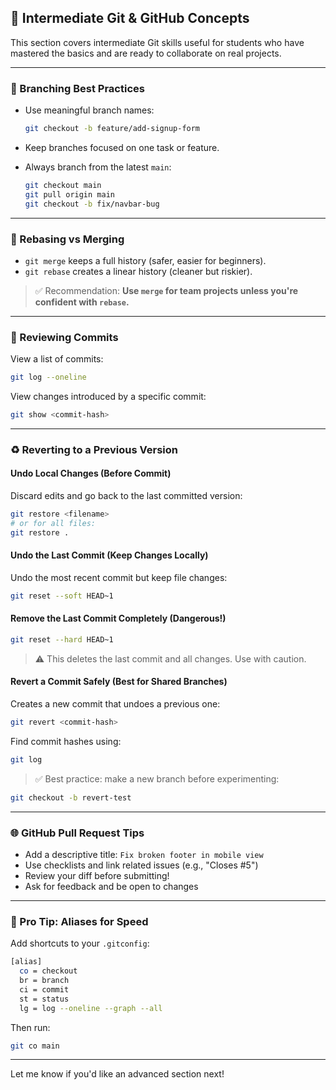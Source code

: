 ## 🚀 Intermediate Git & GitHub Concepts

This section covers intermediate Git skills useful for students who have mastered the basics and are ready to collaborate on real projects.

---

### 🧪 Branching Best Practices

- Use meaningful branch names:
  ```bash
  git checkout -b feature/add-signup-form
  ```

- Keep branches focused on one task or feature.

- Always branch from the latest `main`:
  ```bash
  git checkout main
  git pull origin main
  git checkout -b fix/navbar-bug
  ```

---

### 🔁 Rebasing vs Merging

- `git merge` keeps a full history (safer, easier for beginners).
- `git rebase` creates a linear history (cleaner but riskier).

> ✅ Recommendation: **Use `merge` for team projects unless you're confident with `rebase`.**

---

### 👀 Reviewing Commits

View a list of commits:
```bash
git log --oneline
```

View changes introduced by a specific commit:
```bash
git show <commit-hash>
```

---

### ♻️ Reverting to a Previous Version

#### Undo Local Changes (Before Commit)
Discard edits and go back to the last committed version:
```bash
git restore <filename>
# or for all files:
git restore .
```

#### Undo the Last Commit (Keep Changes Locally)
Undo the most recent commit but keep file changes:
```bash
git reset --soft HEAD~1
```

#### Remove the Last Commit Completely (Dangerous!)
```bash
git reset --hard HEAD~1
```
> ⚠️ This deletes the last commit and all changes. Use with caution.

#### Revert a Commit Safely (Best for Shared Branches)
Creates a new commit that undoes a previous one:
```bash
git revert <commit-hash>
```
Find commit hashes using:
```bash
git log
```

> ✅ Best practice: make a new branch before experimenting:
```bash
git checkout -b revert-test
```

---

### 🌐 GitHub Pull Request Tips

- Add a descriptive title: `Fix broken footer in mobile view`
- Use checklists and link related issues (e.g., "Closes #5")
- Review your diff before submitting!
- Ask for feedback and be open to changes

---

### 🧠 Pro Tip: Aliases for Speed

Add shortcuts to your `.gitconfig`:
```bash
[alias]
  co = checkout
  br = branch
  ci = commit
  st = status
  lg = log --oneline --graph --all
```
Then run:
```bash
git co main
```

---

Let me know if you'd like an advanced section next!


